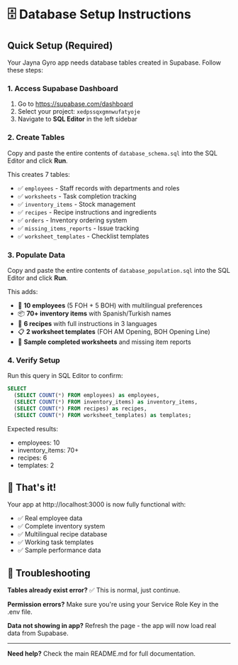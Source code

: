 # 🗄️ Database Setup Instructions

## Quick Setup (Required)

Your Jayna Gyro app needs database tables created in Supabase. Follow these steps:

### 1. Access Supabase Dashboard
1. Go to https://supabase.com/dashboard
2. Select your project: `xedpssqxgmnwufatyoje`
3. Navigate to **SQL Editor** in the left sidebar

### 2. Create Tables
Copy and paste the entire contents of `database_schema.sql` into the SQL Editor and click **Run**.

This creates 7 tables:
- ✅ `employees` - Staff records with departments and roles
- ✅ `worksheets` - Task completion tracking  
- ✅ `inventory_items` - Stock management
- ✅ `recipes` - Recipe instructions and ingredients
- ✅ `orders` - Inventory ordering system
- ✅ `missing_items_reports` - Issue tracking
- ✅ `worksheet_templates` - Checklist templates

### 3. Populate Data
Copy and paste the entire contents of `database_population.sql` into the SQL Editor and click **Run**.

This adds:
- 👥 **10 employees** (5 FOH + 5 BOH) with multilingual preferences
- 📦 **70+ inventory items** with Spanish/Turkish names
- 🍳 **6 recipes** with full instructions in 3 languages
- 📋 **2 worksheet templates** (FOH AM Opening, BOH Opening Line)
- 📝 **Sample completed worksheets** and missing item reports

### 4. Verify Setup
Run this query in SQL Editor to confirm:
```sql
SELECT 
  (SELECT COUNT(*) FROM employees) as employees,
  (SELECT COUNT(*) FROM inventory_items) as inventory_items,
  (SELECT COUNT(*) FROM recipes) as recipes,
  (SELECT COUNT(*) FROM worksheet_templates) as templates;
```

Expected results:
- employees: 10
- inventory_items: 70+
- recipes: 6
- templates: 2

## 🎉 That's it!

Your app at http://localhost:3000 is now fully functional with:
- ✅ Real employee data
- ✅ Complete inventory system  
- ✅ Multilingual recipe database
- ✅ Working task templates
- ✅ Sample performance data

## 🔧 Troubleshooting

**Tables already exist error?** ✅ This is normal, just continue.

**Permission errors?** Make sure you're using your Service Role Key in the .env file.

**Data not showing in app?** Refresh the page - the app will now load real data from Supabase.

---

**Need help?** Check the main README.md for full documentation.
